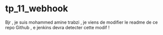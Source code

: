 # tp_11_webhook

Bjr , je suis mohammed amine trabzi , je viens de modifier le readme de ce repo Github , e jenkins devra detecter cette modif ! 
